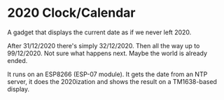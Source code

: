 # 2020 Clock/Calendar

A gadget that displays the current date as if we never left 2020.

After 31/12/2020 there's simply 32/12/2020. Then all the way up to 99/12/2020. Not sure what happens next. Maybe the world is already ended.

It runs on an ESP8266 (ESP-07 module). It gets the date from an NTP server, it does the 2020ization and shows the result on a TM1638-based display.
